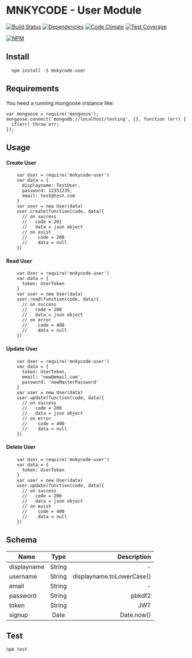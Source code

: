 # MNKYCODE - User Module

[![Build Status](https://travis-ci.org/HashDot/mnkycode-user.svg?branch=master)](https://travis-ci.org/HashDot/mnkycode-user)
[![Dependencies](https://david-dm.org/HashDot/mnkycode-user.svg)](https://david-dm.org/HashDot/mnkycode-user)
[![Code Climate](https://codeclimate.com/github/HashDot/mnkycode-user/badges/gpa.svg)](https://codeclimate.com/github/HashDot/mnkycode-user)
[![Test Coverage](https://codeclimate.com/github/HashDot/mnkycode-user/badges/coverage.svg)](https://codeclimate.com/github/HashDot/mnkycode-user/coverage)

[![NPM](https://nodei.co/npm/mnkycode-user.png)](https://nodei.co/npm/mnkycode-user/)


## Install

````
  npm install -S mnkycode-user
````

## Requirements

You need a running mongoose instance like:

````
var mongoose = require('mongoose');
mongoose.connect('mongodb://localhost/testing', {}, function (err) {
  if(err) throw err;
});
````


## Usage

#### Create User

````
	var User = require('mnkycode-user')
    var data = {
      displayname: TestUser,
      password: 12351235,
      email: test@test.com
    }
    var user = new User(data)
    user.create(function(code, data){
      // on success 
      //   code = 201
      //   data = json object 
      // on exist
      //    code = 200
      //    data = null
    })
````

#### Read User

````
	var User = require('mnkycode-user')
	var data = {
      token: UserToken
    }
    var user = new User(data)
    user.read(function(code, data){
      // on success 
      //   code = 200
      //   data = json object 
      // on error
      //    code = 400
      //    data = null
    })
````

#### Update User

````
	var User = require('mnkycode-user')
	var data = {
      token: UserToken,
      email: 'new@email.com',
      password: 'newMasterPassword'
    }
    var user = new User(data)
    user.update(function(code, data){
      // on success 
      //   code = 200
      //   data = json object 
      // on error
      //    code = 400
      //    data = null
    })
````

#### Delete User

````
	var User = require('mnkycode-user')
	var data = {
      token: UserToken
    }
    var user = new User(data)
    user.update(function(code, data){
      // on success 
      //   code = 200
      //   data = json object 
      // on exist
      //    code = 400
      //    data = null
    })
````


## Schema

| Name          | Type          | Description  |
| ------------- |:-------------:| -----:|
| displayname   | String		 | - |
| username      | String	     |   displayname.toLowerCase() |
| email			| String      |    - |
| password		| String      |    pbkdf2 |
| token			| String      |    JWT |
| signup		| Date      |    Date.now() |





## Test

````
npm test
````